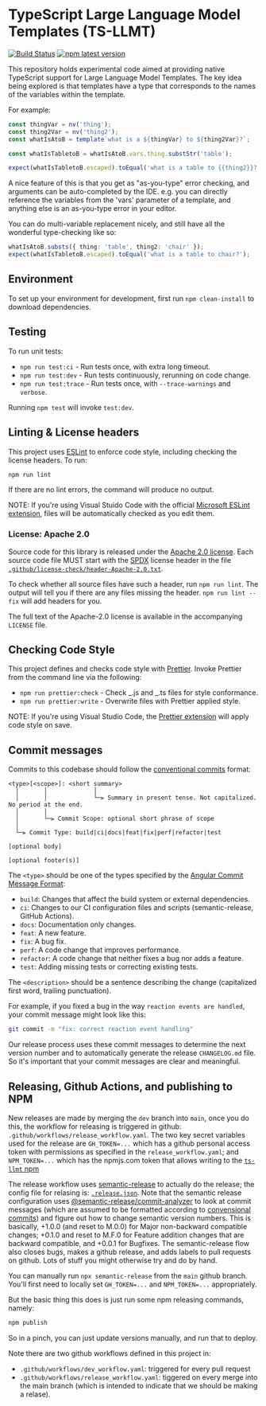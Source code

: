 # TypeScript Large Language Model Templates (TS-LLMT)

[![Build Status](https://github.com/PAIR-code/ts-llmt/actions/workflows/release_workflow.yaml/badge.svg)](https://github.com/PAIR-code/ts-llmt/actions/workflows/release_workflow.yaml)
[![npm latest version](https://img.shields.io/npm/v/ts-llmt/latest.svg)](https://www.npmjs.com/package/ts-llmt)

This repository holds experimental code aimed at providing native TypeScript
support for Large Language Model Templates. The key idea being explored is that
templates have a type that corresponds to the names of the variables within the
template.

For example:

```ts
const thingVar = nv('thing');
const thing2Var = nv('thing2');
const whatIsAtoB = template`what is a ${thingVar} to ${thing2Var}?`;

const whatIsTabletoB = whatIsAtoB.vars.thing.substStr('table');

expect(whatIsTabletoB.escaped).toEqual('what is a table to {{thing2}}?');
```

A nice feature of this is that you get as "as-you-type" error checking, and
arguments can be auto-completed by the IDE. e.g. you can directly reference the
variables from the 'vars' parameter of a template, and anything else is an
as-you-type error in your editor.

You can do multi-variable replacement nicely, and still have all the wonderful
type-checking like so:

```ts
whatIsAtoB.substs({ thing: 'table', thing2: 'chair' });
expect(whatIsTabletoB.escaped).toEqual('what is a table to chair?');
```

## Environment

To set up your environment for development, first run `npm clean-install` to
download dependencies.

## Testing

To run unit tests:

- `npm run test:ci` - Run tests once, with extra long timeout.
- `npm run test:dev` - Run tests continuously, rerunning on code change.
- `npm run test:trace` - Run tests once, with `--trace-warnings` and `verbose`.

Running `npm test` will invoke `test:dev`.

## Linting & License headers

This project uses [ESLint](https://eslint.org/) to enforce code style, including
checking the license headers. To run:

```sh
npm run lint
```

If there are no lint errors, the command will produce no output.

NOTE: If you're using Visual Stuido Code with the official [Microsoft ESLint
extension](https://marketplace.visualstudio.com/items?itemName=dbaeumer.vscode-eslint),
files will be automatically checked as you edit them.

### License: Apache 2.0

Source code for this library is released under the [Apache 2.0
license](https://spdx.org/licenses/Apache-2.0.html). Each source code file MUST
start with the [SPDX](https://spdx.dev/) license header in the file
[`.github/license-check/header-Apache-2.0.txt`](.github/license-check/header-Apache-2.0.txt).

To check whether all source files have such a header, run `npm run lint`. The
output will tell you if there are any files missing the header. `npm run lint
--fix` will add headers for you.

The full text of the Apache-2.0 license is available in the accompanying
`LICENSE` file.

## Checking Code Style

This project defines and checks code style with
[Prettier](https://prettier.io/). Invoke Prettier from the command line via the
following:

- `npm run prettier:check` - Check _.js and _.ts files for style conformance.
- `npm run prettier:write` - Overwrite files with Prettier applied style.

NOTE: If you're using Visual Studio Code, the [Prettier
extension](https://marketplace.visualstudio.com/items?itemName=esbenp.prettier-vscode)
will apply code style on save.

## Commit messages

Commits to this codebase should follow the [conventional
commits](https://www.conventionalcommits.org/en/v1.0.0/) format:

```
<type>[<scope>]: <short summary>
  │       │             │
  │       │             └─⫸ Summary in present tense. Not capitalized. No period at the end.
  │       │
  │       └─⫸ Commit Scope: optional short phrase of scope
  │
  └─⫸ Commit Type: build|ci|docs|feat|fix|perf|refactor|test

[optional body]

[optional footer(s)]
```

The `<type>` should be one of the types specified by the [Angular Commit Message
Format](https://github.com/angular/angular/blob/main/CONTRIBUTING.md#-commit-message-format):

- `build`: Changes that affect the build system or external dependencies.
- `ci`: Changes to our CI configuration files and scripts (semantic-release, GitHub Actions).
- `docs`: Documentation only changes.
- `feat`: A new feature.
- `fix`: A bug fix.
- `perf`: A code change that improves performance.
- `refactor`: A code change that neither fixes a bug nor adds a feature.
- `test`: Adding missing tests or correcting existing tests.

The `<description>` should be a sentence describing the change (capitalized
first word, trailing punctuation).

For example, if you fixed a bug in the way `reaction events are handled`, your
commit message might look like this:

```sh
git commit -m "fix: correct reaction event handling"
```

Our release process uses these commit messages to determine the next version
number and to automatically generate the release `CHANGELOG.md` file. So it's
important that your commit messages are clear and meaningful.

## Releasing, Github Actions, and publishing to NPM

New releases are made by merging the `dev` branch into `main`, once you do this,
the workflow for releasing is triggered in github:
`.github/workflows/release_workflow.yaml`. The two key secret variables used for
the release are `GH_TOKEN=...` which has a github personal access token with
permissions as specified in the `release_workflow.yaml`; and `NPM_TOKEN=...`
which has the npmjs.com token that allows writing to the [`ts-llmt`
npm](https://www.npmjs.com/package/ts-llmt)

The release workflow uses
[semantic-release](https://github.com/semantic-release/semantic-release) to
actually do the release; the config file for relasing is:
[`.release.json`](.release.json). Note that the semantic release configuration
uses
[@semantic-release/commit-analyzer](https://github.com/semantic-release/commit-analyzer)
to look at commit messages (which are assumed to be formatted according to
[convensional commits](https://www.conventionalcommits.org/en/v1.0.0/)) and
figure out how to change semantic version numbers. This is basically, +1.0.0
(and reset to M.0.0) for Major non-backward compatible changes; +0.1.0 and reset
to M.F.0 for Feature addition changes that are backward compatible, and +0.0.1
for Bugfixes. The semantic-release flow also closes bugs, makes a github
release, and adds labels to pull requests on github. Lots of stuff you might
otherwise try and do by hand.

You can manually run `npx semantic-release` from the `main` github branch.
You'll first need to locally set `GH_TOKEN=...` and `NPM_TOKEN=...`
appropriately.

But the basic thing this does is just run some npm releasing commands, namely:

```sh
npm publish
```

So in a pinch, you can just update versions manually, and run that to deploy.

Note there are two github workflows defined in this project in:

- `.github/workflows/dev_workflow.yaml`: triggered for every pull request
- `.github/workflows/release_workflow.yaml`: tiggered on every merge into the
  main branch (which is intended to indicate that we should be making a relase).
